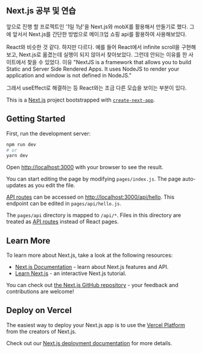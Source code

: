 ## Next.js 공부 및 연습

앞으로 진행 할 프로젝트인 '1일 1냥'을 Next.js와 mobX를 활용해서 만들기로 했다.
그에 앞서서 Next.js를 간단한 방법으로 메이크업 쇼핑 api를 활용하여 사용해보았다.

React와 비슷한 것 같다.
하지만 다르다.
예를 들어 React에서 infinite scroll을 구현해보고, Next.js로 옮겼는데 실행이 되지 않아서 찾아보았다.
그런데 안되는 이유를 한 사이트에서 찾을 수 있었다.
이유
"NextJS is a framework that allows you to build Static and Server Side Rendered Apps. It uses NodeJS to render your application and window is not defined in NodeJS."

그래서 useEffect로 해결하는 등 React와는 조금 다른 모습을 보이는 부분이 있다.




This is a [Next.js](https://nextjs.org/) project bootstrapped with [`create-next-app`](https://github.com/vercel/next.js/tree/canary/packages/create-next-app).

## Getting Started

First, run the development server:

```bash
npm run dev
# or
yarn dev
```

Open [http://localhost:3000](http://localhost:3000) with your browser to see the result.

You can start editing the page by modifying `pages/index.js`. The page auto-updates as you edit the file.

[API routes](https://nextjs.org/docs/api-routes/introduction) can be accessed on [http://localhost:3000/api/hello](http://localhost:3000/api/hello). This endpoint can be edited in `pages/api/hello.js`.

The `pages/api` directory is mapped to `/api/*`. Files in this directory are treated as [API routes](https://nextjs.org/docs/api-routes/introduction) instead of React pages.

## Learn More

To learn more about Next.js, take a look at the following resources:

- [Next.js Documentation](https://nextjs.org/docs) - learn about Next.js features and API.
- [Learn Next.js](https://nextjs.org/learn) - an interactive Next.js tutorial.

You can check out [the Next.js GitHub repository](https://github.com/vercel/next.js/) - your feedback and contributions are welcome!

## Deploy on Vercel

The easiest way to deploy your Next.js app is to use the [Vercel Platform](https://vercel.com/new?utm_medium=default-template&filter=next.js&utm_source=create-next-app&utm_campaign=create-next-app-readme) from the creators of Next.js.

Check out our [Next.js deployment documentation](https://nextjs.org/docs/deployment) for more details.
